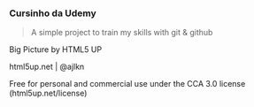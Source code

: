 ### Cursinho da Udemy

> A simple project to train my skills with git & github

Big Picture by HTML5 UP

html5up.net | @ajlkn

Free for personal and commercial use under the CCA 3.0 license (html5up.net/license)